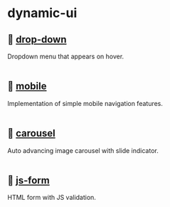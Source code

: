 # dynamic-ui

## 📁 [drop-down](https://klaflash.github.io/dynamic-ui/drop-down/)
Dropdown menu that appears on hover.
<br/>
<br/>

## 📁 [mobile](https://klaflash.github.io/dynamic-ui/mobile)
Implementation of simple mobile navigation features.
<br/>
<br/>

## 📁 [carousel](https://klaflash.github.io/dynamic-ui/carousel)
Auto advancing image carousel with slide indicator.
<br/>
<br/>

## 📁 [js-form](https://klaflash.github.io/dynamic-ui/js-form)
HTML form with JS validation.
<br/>
<br/>
